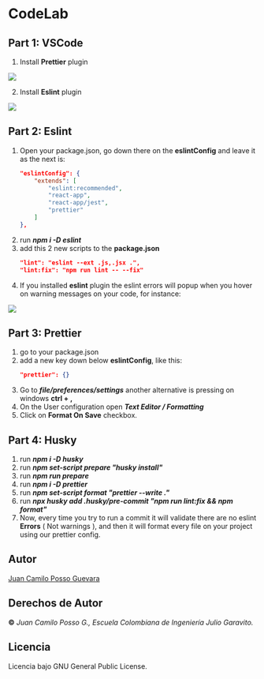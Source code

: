 
# CodeLab

## Part 1: VSCode

1. Install **Prettier** plugin

<img align="center" src="img/1.PNG">


2. Install **Eslint** plugin

<img align="center" src="img/2.PNG">

## Part 2: Eslint
1. Open your package.json, go down there on the **eslintConfig** and leave it as the next is:
	```json
	"eslintConfig": {
		"extends": [
			"eslint:recommended",
			"react-app",
			"react-app/jest",
			"prettier"
		]
	},
2. run ***npm i -D eslint***
3. add this 2 new scripts to the **package.json**
	```json
	"lint": "eslint --ext .js,.jsx .",
	"lint:fix": "npm run lint -- --fix"
	 ```
4. If you installed **eslint** plugin the eslint errors will popup when you hover on warning messages on your code, for instance:
<img align="center" src="img/3.PNG">

## Part 3: Prettier
1. go to your package.json
2. add a new key down below **eslintConfig**, like this:
    ```json
    "prettier": {}
    ```
3. Go to ***file/preferences/settings*** another alternative is pressing on windows **ctrl + ,**
4. On the User configuration open ***Text Editor / Formatting***
5. Click on **Format On Save** checkbox.


## Part 4: Husky
1. run ***npm i -D husky***
2. run ***npm set-script prepare "husky install"***
3. run ***npm run prepare***
4. run ***npm i -D prettier***
5. run ***npm set-script format "prettier --write ."***
6. run ***npx husky add .husky/pre-commit "npm run lint:fix && npm format"***
7. Now, every time you try to run a commit it will validate there are no eslint **Errors** ( Not warnings ), and then it will format every file on your project using our prettier config.

## Autor
[Juan Camilo Posso Guevara](https://github.com/JCPosso)
## Derechos de Autor
**©** _Juan Camilo Posso G., Escuela Colombiana de Ingeniería Julio Garavito._
## Licencia
Licencia bajo  GNU General Public License.
